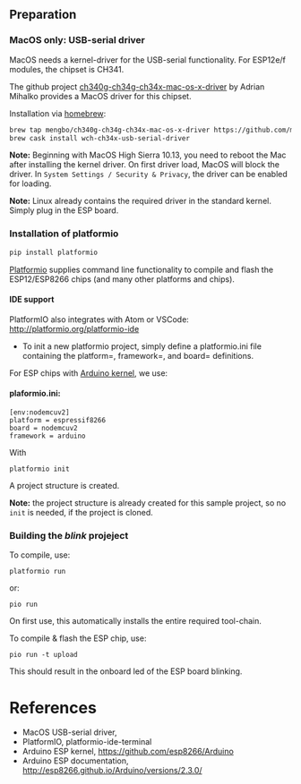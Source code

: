 ## Preparation
### MacOS only: USB-serial driver
MacOS needs a kernel-driver for the USB-serial functionality. For ESP12e/f modules, the chipset is CH341.

The github project [ch340g-ch34g-ch34x-mac-os-x-driver](https://github.com/adrianmihalko/ch340g-ch34g-ch34x-mac-os-x-driver) by Adrian Mihalko provides a MacOS driver for this chipset.

Installation via [homebrew](https://brew.sh):
```bash
brew tap mengbo/ch340g-ch34g-ch34x-mac-os-x-driver https://github.com/mengbo/ch340g-ch34g-ch34x-mac-os-x-driver
brew cask install wch-ch34x-usb-serial-driver
```
**Note:** Beginning with MacOS High Sierra 10.13, you need to reboot the Mac after installing the kernel driver. On first driver load, MacOS will block the driver. In `System Settings / Security & Privacy`, the driver can be enabled for loading.

**Note:** Linux already contains the required driver in the standard kernel. Simply plug in the ESP board.

### Installation of platformio
```bash
pip install platformio
```
[Platformio](http://platformio.org) supplies command line functionality to compile and flash the ESP12/ESP8266 chips (and many other platforms and chips).

#### IDE support
PlatformIO also integrates with Atom or VSCode: http://platformio.org/platformio-ide

* To init a new platformio project, simply define a platformio.ini file containing the platform=, framework=, and board= definitions.

For ESP chips with [Arduino kernel](https://github.com/esp8266/Arduino/), we use:
#### plaformio.ini:
```
[env:nodemcuv2]
platform = espressif8266
board = nodemcuv2
framework = arduino
```
With
```
platformio init
```
A project structure is created. 

**Note:** the project structure is already created for this sample project, so no `init` is needed, if the project is cloned.

### Building the *blink* projeject
To compile, use:
```
platformio run
```
or:
```
pio run
```
On first use, this automatically installs the entire required tool-chain.

To compile & flash the ESP chip, use:
```
pio run -t upload
```
This should result in the onboard led of the ESP board blinking.

# References
* MacOS USB-serial driver, 
* PlatformIO, platformio-ide-terminal
* Arduino ESP kernel, https://github.com/esp8266/Arduino
* Arduino ESP documentation, http://esp8266.github.io/Arduino/versions/2.3.0/
